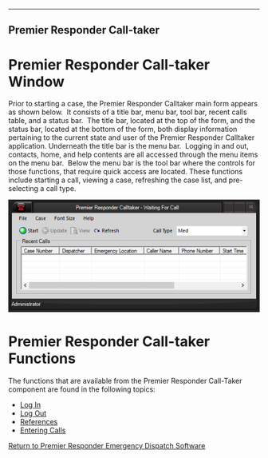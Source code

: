   ----------------------------------
  **Premier Responder Call-taker**
  ----------------------------------

# Premier Responder Call-taker Window

Prior to starting a case, the Premier Responder Calltaker main form
appears as shown below.  It consists of a title bar, menu bar, tool bar,
recent calls table, and a status bar.  The title bar, located at the top
of the form, and the status bar, located at the bottom of the form, both
display information pertaining to the current state and user of the
Premier Responder Calltaker application. Underneath the title bar is the
menu bar.  Logging in and out, contacts, home, and help contents are all
accessed through the menu items on the menu bar.  Below the menu bar is
the tool bar where the controls for those functions, that require quick
access are located. These functions include starting a call, viewing a
case, refreshing the case list, and pre-selecting a call type.

![](Calltaker_files/image001.png)

# Premier Responder Call-taker Functions

The functions that are available from the Premier Responder Call-Taker
component are found in the following topics:

-   [Log In](Logging%20In.htm)
-   [Log Out](Logging%20Out.htm)
-   [References](Reference%20Tools.htm)
-   [Entering Calls](Recording%20Calls.htm)

[Return to Premier Responder Emergency Dispatch
Software](Premier%20Responder.htm)

